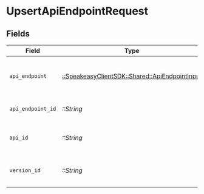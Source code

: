 # UpsertApiEndpointRequest


## Fields

| Field                                                                                     | Type                                                                                      | Required                                                                                  | Description                                                                               |
| ----------------------------------------------------------------------------------------- | ----------------------------------------------------------------------------------------- | ----------------------------------------------------------------------------------------- | ----------------------------------------------------------------------------------------- |
| `api_endpoint`                                                                            | [::SpeakeasyClientSDK::Shared::ApiEndpointInput](../../models/shared/apiendpointinput.md) | :heavy_check_mark:                                                                        | A JSON representation of the ApiEndpoint to upsert.                                       |
| `api_endpoint_id`                                                                         | *::String*                                                                                | :heavy_check_mark:                                                                        | The ID of the ApiEndpoint to upsert.                                                      |
| `api_id`                                                                                  | *::String*                                                                                | :heavy_check_mark:                                                                        | The ID of the Api the ApiEndpoint belongs to.                                             |
| `version_id`                                                                              | *::String*                                                                                | :heavy_check_mark:                                                                        | The version ID of the Api the ApiEndpoint belongs to.                                     |